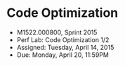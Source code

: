 Code Optimization
========
* M1522.000800, Sprint 2015
* Perf Lab: Code Optimization 1/2
* Assigned: Tuesday, April 14, 2015
* Due: Monday, April 20, 11:59PM
